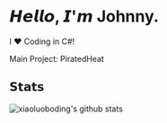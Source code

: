 # 𝙃𝙚𝙡𝙡𝙤, 𝙄'𝙢 Johnny.


I ❤️ Coding in C#!

Main Project:
PiratedHeat

## 𝗦𝘁𝗮𝘁𝘀

![xiaoluoboding's github stats](https://github-readme-stats.vercel.app/api?username=johnnyon-thespot&show_icons=true&theme=dracula)

